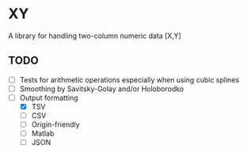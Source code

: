 XY
========

A library for handling two-column numeric data [X,Y]

TODO
----

- [ ] Tests for arithmetic operations especially when using cubic splines
- [ ] Smoothing by Savitsky-Golay and/or Holoborodko
- [ ] Output formatting 
	- [x] TSV
	- [ ] CSV
	- [ ] Origin-friendly
	- [ ] Matlab
	- [ ] JSON
